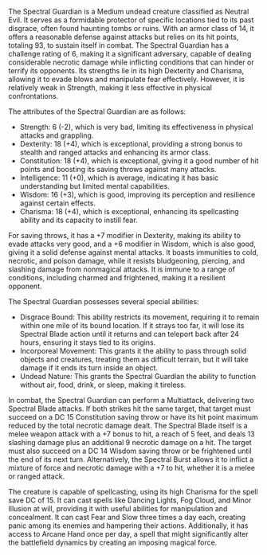 The Spectral Guardian is a Medium undead creature classified as Neutral Evil. It serves as a formidable protector of specific locations tied to its past disgrace, often found haunting tombs or ruins. With an armor class of 14, it offers a reasonable defense against attacks but relies on its hit points, totaling 93, to sustain itself in combat. The Spectral Guardian has a challenge rating of 6, making it a significant adversary, capable of dealing considerable necrotic damage while inflicting conditions that can hinder or terrify its opponents. Its strengths lie in its high Dexterity and Charisma, allowing it to evade blows and manipulate fear effectively. However, it is relatively weak in Strength, making it less effective in physical confrontations.

The attributes of the Spectral Guardian are as follows:
- Strength: 6 (-2), which is very bad, limiting its effectiveness in physical attacks and grappling.
- Dexterity: 18 (+4), which is exceptional, providing a strong bonus to stealth and ranged attacks and enhancing its armor class.
- Constitution: 18 (+4), which is exceptional, giving it a good number of hit points and boosting its saving throws against many attacks.
- Intelligence: 11 (+0), which is average, indicating it has basic understanding but limited mental capabilities.
- Wisdom: 16 (+3), which is good, improving its perception and resilience against certain effects.
- Charisma: 18 (+4), which is exceptional, enhancing its spellcasting ability and its capacity to instill fear.

For saving throws, it has a +7 modifier in Dexterity, making its ability to evade attacks very good, and a +6 modifier in Wisdom, which is also good, giving it a solid defense against mental attacks. It boasts immunities to cold, necrotic, and poison damage, while it resists bludgeoning, piercing, and slashing damage from nonmagical attacks. It is immune to a range of conditions, including charmed and frightened, making it a resilient opponent.

The Spectral Guardian possesses several special abilities:
- Disgrace Bound: This ability restricts its movement, requiring it to remain within one mile of its bound location. If it strays too far, it will lose its Spectral Blade action until it returns and can teleport back after 24 hours, ensuring it stays tied to its origins.
- Incorporeal Movement: This grants it the ability to pass through solid objects and creatures, treating them as difficult terrain, but it will take damage if it ends its turn inside an object.
- Undead Nature: This grants the Spectral Guardian the ability to function without air, food, drink, or sleep, making it tireless.

In combat, the Spectral Guardian can perform a Multiattack, delivering two Spectral Blade attacks. If both strikes hit the same target, that target must succeed on a DC 15 Constitution saving throw or have its hit point maximum reduced by the total necrotic damage dealt. The Spectral Blade itself is a melee weapon attack with a +7 bonus to hit, a reach of 5 feet, and deals 13 slashing damage plus an additional 9 necrotic damage on a hit. The target must also succeed on a DC 14 Wisdom saving throw or be frightened until the end of its next turn. Alternatively, the Spectral Burst allows it to inflict a mixture of force and necrotic damage with a +7 to hit, whether it is a melee or ranged attack.

The creature is capable of spellcasting, using its high Charisma for the spell save DC of 15. It can cast spells like Dancing Lights, Fog Cloud, and Minor Illusion at will, providing it with useful abilities for manipulation and concealment. It can cast Fear and Slow three times a day each, creating panic among its enemies and hampering their actions. Additionally, it has access to Arcane Hand once per day, a spell that might significantly alter the battlefield dynamics by creating an imposing magical force.